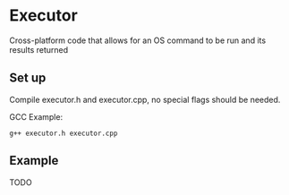 # Executor

Cross-platform code that allows for an OS command to be run and its results returned

## Set up

Compile executor.h and executor.cpp, no special flags should be needed.

GCC Example:
```
g++ executor.h executor.cpp
```

## Example

TODO

